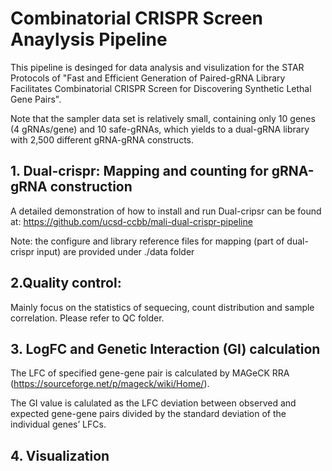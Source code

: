 # Combinatorial CRISPR Screen Anaylysis Pipeline
This pipeline is desinged for data analysis and visulization for the STAR Protocols of "Fast and Efficient Generation of Paired-gRNA Library Facilitates Combinatorial CRISPR Screen for Discovering Synthetic Lethal Gene Pairs".

Note that the sampler data set is relatively small, containing only 10 genes (4 gRNAs/gene) and 10 safe-gRNAs, which yields to a dual-gRNA library with 2,500 different gRNA-gRNA constructs. 

## 1. Dual-crispr: Mapping and counting for gRNA-gRNA construction
A detailed demonstration of how to install and run Dual-cripsr can be found at: 
https://github.com/ucsd-ccbb/mali-dual-crispr-pipeline 

Note: the configure and library reference files for mapping (part of dual-crispr input) are provided under ./data folder

## 2.Quality control:
Mainly focus on the statistics of sequecing, count distribution and sample correlation.
Please refer to QC folder.

## 3. LogFC and Genetic Interaction (GI) calculation 
The LFC of specified gene-gene pair is calculated by MAGeCK RRA (https://sourceforge.net/p/mageck/wiki/Home/).

The GI value is calulated as the LFC deviation between observed and expected gene-gene pairs divided by the standard deviation of the individual genes’ LFCs.

## 4. Visualization
